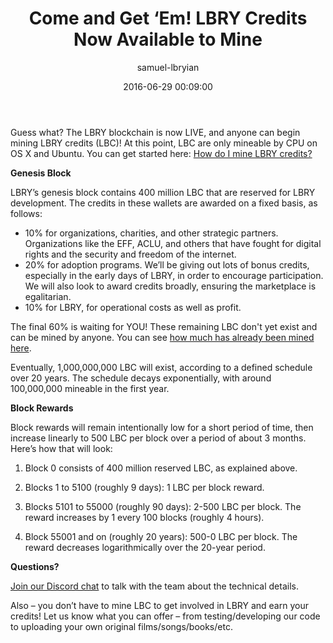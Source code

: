﻿---
author: samuel-lbryian
title: 'Come and Get ‘Em! LBRY Credits Now Available to Mine'
date: '2016-06-29 00:09:00'
---

Guess what? The LBRY blockchain is now LIVE, and anyone can begin mining LBRY credits (LBC)! At this point, LBC are only mineable by CPU on OS X and Ubuntu. You can get started here: [How do I mine LBRY credits?](https://lbry.io/faq/mining-credits)

**Genesis Block**

LBRY’s genesis block contains 400 million LBC that are reserved for LBRY development. The credits in these wallets are awarded on a fixed basis, as follows:

* 10% for organizations, charities, and other strategic partners. Organizations like the EFF, ACLU, and others that have fought for digital rights and the security and freedom of the internet.
* 20% for adoption programs. We’ll be giving out lots of bonus credits, especially in the early days of LBRY, in order to encourage participation. We will also look to award credits broadly, ensuring the marketplace is egalitarian.
* 10% for LBRY, for operational costs as well as profit.

The final 60% is waiting for YOU! These remaining LBC don't yet exist and can be mined by anyone. You can see [how much has already been mined here](https://explorer.lbry.io/).

Eventually, 1,000,000,000 LBC will exist, according to a defined schedule over 20 years. The schedule decays exponentially, with around 100,000,000 mineable in the first year.

**Block Rewards**

Block rewards will remain intentionally low for a short period of time, then increase linearly to 500 LBC per block over a period of about 3 months. Here’s how that will look:

1. Block 0 consists of 400 million reserved LBC, as explained above. 

2. Blocks 1 to 5100 (roughly 9 days): 1 LBC per block reward.

3. Blocks 5101 to 55000 (roughly 90 days): 2-500 LBC per block. The reward increases by 1 every 100 blocks (roughly 4 hours).

4. Block 55001 and on (roughly 20 years): 500-0 LBC per block. The reward decreases logarithmically over the 20-year period.

**Questions?**

[Join our Discord chat](http://chat.lbry.io/) to talk with the team about the technical details.

Also – you don’t have to mine LBC to get involved in LBRY and earn your credits! Let us know what you can offer – from testing/developing our code to uploading your own original films/songs/books/etc. 
